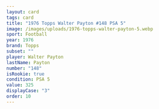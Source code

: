 ```yaml
---
layout: card
tags: card
title: "1976 Topps Walter Payton #148 PSA 5"
image: /images/uploads/1976-topps-walter-payton-5.webp
sport: Football
year: 1976
brand: Topps
subset: ""
player: Walter Payton
lastName: Payton
number: "148"
isRookie: true
condition: PSA 5
value: 325
displayCase: "3"
order: 10
---
```

